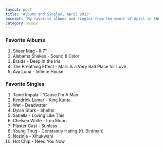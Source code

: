 ```yaml
---
layout: post
title: "Albums and Singles, April 2015"
excerpt: "My favorite albums and singles from the month of April in the 2015th year. "
category: music
---
```


### Favorite Albums

1. Sheer Mag - II 7"
2. Alabama Shakes - Sound & Color
3. Braids - Deep In the Iris
4. The Breathing Effect - Mars Is a Very Bad Place for Love
5. Ava Luna - Infinite House

### Favorite Singles

1. Tame Impala - 'Cause I'm A Man
2. Kendrick Lamar - King Kunta
3. Wet - Deadwater
4. Dylan Stark - Shelter
5. Sabella - Loving Like This
6. Chelsea Wolfe - Iron Moon
7. Plaster Cast - Sunless
8. Young Thug - Constantly Hating [ft. Birdman]
9. Nozinja - Xihukwani
10. Hot Chip - Need You Now
